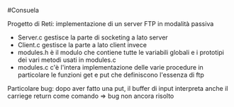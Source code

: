 #Consuela

Progetto di Reti: implementazione di un server FTP in modalità passiva
  - Server.c gestisce la parte di socketing a lato server
  - Client.c gestisce la parte a lato client invece
  - modules.h è il modulo che contiene tutte le variabili globali e i prototipi dei vari metodi usati in modules.c
  - modules.c c'è l'intera implementazione delle varie procedure in particolare le funzioni get e put che definiscono l'essenza di ftp

Particolare bug: dopo aver fatto una put, il buffer di input interpreta anche il carriege return come comando => bug non ancora risolto
